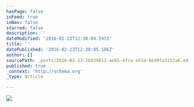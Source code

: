 ```yaml
---
hasPage: false
inFeed: true
inNav: false
starred: false
description: ''
dateModified: '2016-02-23T12:38:04.597Z'
title: ''
datePublished: '2016-02-23T12:38:05.186Z'
author: []
sourcePath: _posts/2016-02-23-2b939813-aeb5-4fca-a51d-6649fa3152a6.md
published: true
_context: 'http://schema.org'
_type: Article

---
```

![](https://the-grid-user-content.s3-us-west-2.amazonaws.com/a2322c18-7552-4409-9f58-c79b7db0d443.jpg)